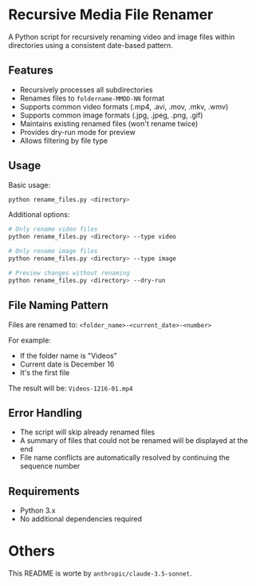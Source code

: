 # Recursive Media File Renamer

A Python script for recursively renaming video and image files within directories using a consistent date-based pattern.

## Features

- Recursively processes all subdirectories
- Renames files to `foldername-MMDD-NN` format
- Supports common video formats (.mp4, .avi, .mov, .mkv, .wmv)
- Supports common image formats (.jpg, .jpeg, .png, .gif)
- Maintains existing renamed files (won't rename twice)
- Provides dry-run mode for preview
- Allows filtering by file type

## Usage

Basic usage:
```bash
python rename_files.py <directory>
```

Additional options:
```bash
# Only rename video files
python rename_files.py <directory> --type video

# Only rename image files
python rename_files.py <directory> --type image

# Preview changes without renaming
python rename_files.py <directory> --dry-run
```

## File Naming Pattern

Files are renamed to: `<folder_name>-<current_date>-<number>`

For example:
- If the folder name is "Videos"
- Current date is December 16
- It's the first file

The result will be: `Videos-1216-01.mp4`

## Error Handling

- The script will skip already renamed files
- A summary of files that could not be renamed will be displayed at the end
- File name conflicts are automatically resolved by continuing the sequence number

## Requirements

- Python 3.x
- No additional dependencies required

# Others

This README is worte by `anthropic/claude-3.5-sonnet`.
